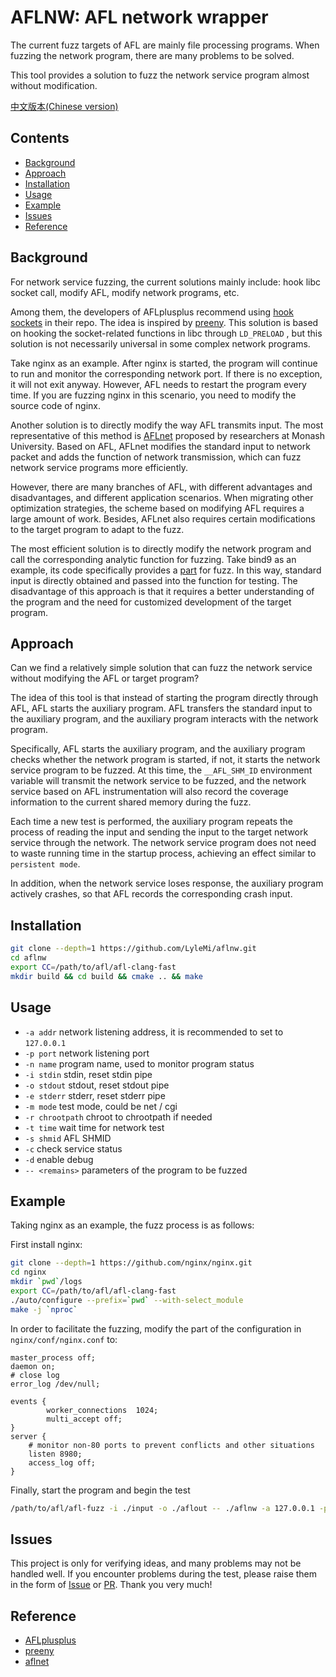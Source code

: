 # AFLNW: AFL network wrapper

The current fuzz targets of AFL are mainly file processing programs. When fuzzing the network program, there are many problems to be solved.

This tool provides a solution to fuzz the network service program almost without modification.

[中文版本(Chinese version)](https://github.com/LyleMi/aflnw/blob/main/README.zh-cn.md)

## Contents

- [Background](#Background)
- [Approach](#Approach)
- [Installation](#Installation)
- [Usage](#Usage)
- [Example](#Example)
- [Issues](#Issues)
- [Reference](#Reference)

## Background

For network service fuzzing, the current solutions mainly include: hook libc socket call, modify AFL, modify network programs, etc.

Among them, the developers of AFLplusplus recommend using [hook sockets](https://github.com/AFLplusplus/AFLplusplus/tree/stable/utils/socket_fuzzing) in their repo. The idea is inspired by [preeny](https://github.com/zardus/preeny). This solution is based on hooking the socket-related functions in libc through ``LD_PRELOAD`` , but this solution is not necessarily universal in some complex network programs.

Take nginx as an example. After nginx is started, the program will continue to run and monitor the corresponding network port. If there is no exception, it will not exit anyway. However, AFL needs to restart the program every time. If you are fuzzing nginx in this scenario, you need to modify the source code of nginx.

Another solution is to directly modify the way AFL transmits input. The most representative of this method is [AFLnet](https://github.com/aflnet/aflnet) proposed by researchers at Monash University. Based on AFL, AFLnet modifies the standard input to network packet and adds the function of network transmission, which can fuzz network service programs more efficiently.

However, there are many branches of AFL, with different advantages and disadvantages, and different application scenarios. When migrating other optimization strategies, the scheme based on modifying AFL requires a large amount of work. Besides, AFLnet also requires certain modifications to the target program to adapt to the fuzz.

The most efficient solution is to directly modify the network program and call the corresponding analytic function for fuzzing. Take bind9 as an example, its code specifically provides a [part](https://github.com/isc-projects/bind9/tree/main/fuzz) for fuzz. In this way, standard input is directly obtained and passed into the function for testing. The disadvantage of this approach is that it requires a better understanding of the program and the need for customized development of the target program.

## Approach

Can we find a relatively simple solution that can fuzz the network service without modifying the AFL or target program?

The idea of this tool is that instead of starting the program directly through AFL, AFL starts the auxiliary program. AFL transfers the standard input to the auxiliary program, and the auxiliary program interacts with the network program.

Specifically, AFL starts the auxiliary program, and the auxiliary program checks whether the network program is started, if not, it starts the network service program to be fuzzed. At this time, the ``__AFL_SHM_ID`` environment variable will transmit the network service to be fuzzed, and the network service based on AFL instrumentation will also record the coverage information to the current shared memory during the fuzz.

Each time a new test is performed, the auxiliary program repeats the process of reading the input and sending the input to the target network service through the network. The network service program does not need to waste running time in the startup process, achieving an effect similar to ``persistent mode``.

In addition, when the network service loses response, the auxiliary program actively crashes, so that AFL records the corresponding crash input.

## Installation

```bash
git clone --depth=1 https://github.com/LyleMi/aflnw.git
cd aflnw
export CC=/path/to/afl/afl-clang-fast
mkdir build && cd build && cmake .. && make
```

## Usage

- ``-a addr`` network listening address, it is recommended to set to ``127.0.0.1``
- ``-p port`` network listening port
- ``-n name`` program name, used to monitor program status
- ``-i stdin`` stdin, reset stdin pipe
- ``-o stdout`` stdout, reset stdout pipe
- ``-e stderr`` stderr, reset stderr pipe
- ``-m mode`` test mode, could be net / cgi
- ``-r chrootpath`` chroot to chrootpath if needed
- ``-t time`` wait time for network test
- ``-s shmid`` AFL SHMID
- ``-c`` check service status
- ``-d`` enable debug
- ``-- <remains>`` parameters of the program to be fuzzed

## Example

Taking nginx as an example, the fuzz process is as follows:

First install nginx:

```bash
git clone --depth=1 https://github.com/nginx/nginx.git
cd nginx
mkdir `pwd`/logs
export CC=/path/to/afl/afl-clang-fast
./auto/configure --prefix=`pwd` --with-select_module
make -j `nproc`
```

In order to facilitate the fuzzing, modify the part of the configuration in ``nginx/conf/nginx.conf`` to:


```
master_process off;
daemon on;
# close log
error_log /dev/null;

events {
        worker_connections  1024;
        multi_accept off;
}
server {
    # monitor non-80 ports to prevent conflicts and other situations
    listen 8980;
    access_log off;
}
```

Finally, start the program and begin the test

```bash
/path/to/afl/afl-fuzz -i ./input -o ./aflout -- ./aflnw -a 127.0.0.1 -p 8980 -- /data/targets/nginx/objs/nginx
```

## Issues

This project is only for verifying ideas, and many problems may not be handled well. If you encounter problems during the test, please raise them in the form of [Issue](https://github.com/lylemi/aflnw/issues) or [PR](https://github.com/lylemi/aflnw/pulls). Thank you very much!

## Reference

- [AFLplusplus](https://github.com/AFLplusplus/AFLplusplus)
- [preeny](https://github.com/zardus/preeny)
- [aflnet](https://github.com/aflnet/aflnet)
